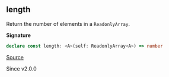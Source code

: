 ## length

Return the number of elements in a `ReadonlyArray`.

**Signature**

```ts
declare const length: <A>(self: ReadonlyArray<A>) => number
```

[Source](https://github.com/Effect-TS/effect/tree/main/packages/effect/src/Array.ts#L601)

Since v2.0.0